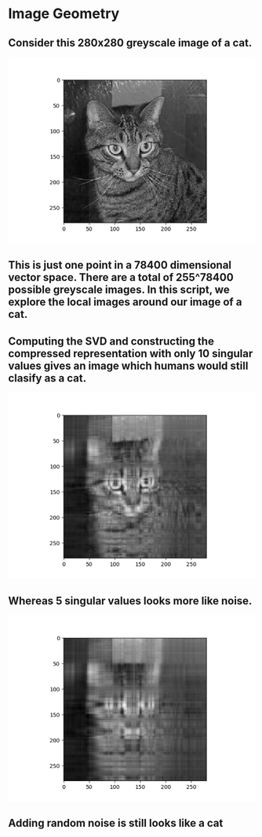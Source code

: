 # Image Geometry

## Consider this 280x280 greyscale image of a cat.
![](./img/fig1.png)
## This is just one point in a 78400 dimensional vector space. There are a total of 255^78400 possible greyscale images. In this script, we explore the local images around our image of a cat.

## Computing the SVD and constructing the compressed representation with only 10 singular values gives an image which humans would still clasify as a cat.
![](./img/fig2.png)
## Whereas 5 singular values looks more like noise.
![](./img/fig3.png)

## Adding random noise is still looks like a cat
